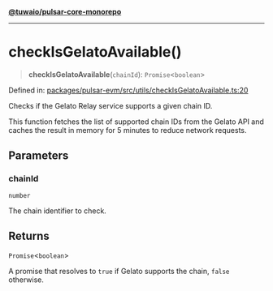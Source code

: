 [**@tuwaio/pulsar-core-monorepo**](../../../README.md)

***

# checkIsGelatoAvailable()

> **checkIsGelatoAvailable**(`chainId`): `Promise`\<`boolean`\>

Defined in: [packages/pulsar-evm/src/utils/checkIsGelatoAvailable.ts:20](https://github.com/TuwaIO/pulsar-core/blob/bd243081cfac3514cecc42c6ca9541dfa17dbe6e/packages/pulsar-evm/src/utils/checkIsGelatoAvailable.ts#L20)

Checks if the Gelato Relay service supports a given chain ID.

This function fetches the list of supported chain IDs from the Gelato API and
caches the result in memory for 5 minutes to reduce network requests.

## Parameters

### chainId

`number`

The chain identifier to check.

## Returns

`Promise`\<`boolean`\>

A promise that resolves to `true` if Gelato supports the chain, `false` otherwise.
